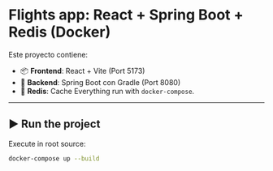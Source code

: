 # Flights app: React + Spring Boot + Redis (Docker)

Este proyecto contiene:

- 📦 **Frontend**: React + Vite (Port 5173)
- 🔧 **Backend**: Spring Boot con Gradle (Port 8080)
- 🧠 **Redis**: Cache
Everything run with `docker-compose`.

---
## ▶️ Run the project

Execute in root source:

```bash
docker-compose up --build


